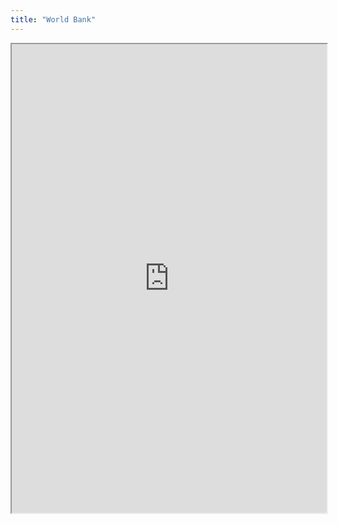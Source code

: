 ```yaml
---
title: "World Bank"
---
```




<iframe height="750" width="100%" src="https://ewelton.github.io/ktest/wiki.html#World%20Bank"></iframe>
